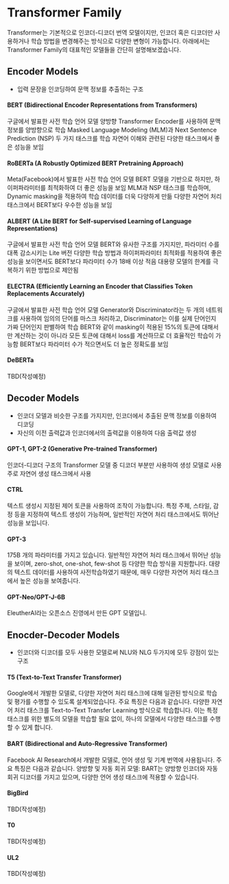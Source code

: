 # Transformer Family

Transformer는 기본적으로 인코더-디코더 번역 모델이지만, 인코더 혹은 디코더만 사용하거나 학습 방법을 변경해주는 방식으로 다양한 변형이 가능합니다. 아래에서는 Transformer Family의 대표적인 모델들을 간단히 설명해보겠습니다.

## Encoder Models
- 입력 문장을 인코딩하여 문맥 정보를 추출하는 구조
  
#### BERT (Bidirectional Encoder Representations from Transformers) 
구글에서 발표한 사전 학습 언어 모델
양방향 Transformer Encoder를 사용하여 문맥 정보를 양방향으로 학습
Masked Language Modeling (MLM)과 Next Sentence Prediction (NSP) 두 가지 태스크를 학습
자연어 이해와 관련된 다양한 태스크에서 좋은 성능을 보임


#### RoBERTa (A Robustly Optimized BERT Pretraining Approach)
Meta(Facebook)에서 발표한 사전 학습 언어 모델
BERT 모델을 기반으로 하지만, 하이퍼파라미터를 최적화하여 더 좋은 성능을 보임
MLM과 NSP 태스크를 학습하며, Dynamic masking을 적용하여 학습 데이터를 더욱 다양하게 만듦
다양한 자연어 처리 태스크에서 BERT보다 우수한 성능을 보임

#### ALBERT (A Lite BERT for Self-supervised Learning of Language Representations)
구글에서 발표한 사전 학습 언어 모델
BERT와 유사한 구조를 가지지만, 파라미터 수를 대폭 감소시키는 Lite 버전
다양한 학습 방법과 하이퍼파라미터 최적화를 적용하여 좋은 성능을 보이면서도 BERT보다 파라미터 수가 18배 이상 적음
대용량 모델의 한계를 극복하기 위한 방법으로 제안됨


#### ELECTRA (Efficiently Learning an Encoder that Classifies Token Replacements Accurately)
구글에서 발표한 사전 학습 언어 모델
Generator와 Discriminator라는 두 개의 네트워크를 사용하여 임의의 단어를 마스크 처리하고, Discriminator는 이를 실제 단어인지 가짜 단어인지 판별하여 학습
BERT와 같이 masking이 적용된 15%의 토큰에 대해서만 계산하는 것이 아니라 모든 토큰에 대해서 loss를 계산하므로 더 효율적인 학습이 가능함
BERT보다 파라미터 수가 적으면서도 더 높은 정확도를 보임

#### DeBERTa
TBD(작성예정)

## Decoder Models
- 인코더 모델과 비슷한 구조를 가지지만, 인코더에서 추출된 문맥 정보를 이용하여 디코딩
- 자신의 이전 출력값과 인코더에서의 출력값을 이용하여 다음 출력값 생성

#### GPT-1, GPT-2 (Generative Pre-trained Transformer) 
인코더-디코더 구조의 Transformer 모델 중 디코더 부분만 사용하여 생성 모델로 사용
주로 자연어 생성 태스크에서 사용

#### CTRL
텍스트 생성시 지정된 제어 토큰을 사용하여 조작이 가능합니다.
특정 주제, 스타일, 감정 등을 지정하여 텍스트 생성이 가능하며, 일반적인 자연어 처리 태스크에서도 뛰어난 성능을 보입니다.

#### GPT-3
175B 개의 파라미터를 가지고 있습니다.
일반적인 자연어 처리 태스크에서 뛰어난 성능을 보이며, zero-shot, one-shot, few-shot 등 다양한 학습 방식을 지원합니다.
대량의 텍스트 데이터를 사용하여 사전학습하였기 때문에, 매우 다양한 자연어 처리 태스크에서 높은 성능을 보여줍니다.

#### GPT-Neo/GPT-J-6B
EleutherAI라는 오픈소스 진영에서 만든 GPT 모델입니.

## Enocder-Decoder Models
- 인코더와 디코더를 모두 사용한 모델로써 NLU와 NLG 두가지에 모두 강점이 있는 구조

#### T5 (Text-to-Text Transfer Transformer)
Google에서 개발한 모델로, 다양한 자연어 처리 태스크에 대해 일관된 방식으로 학습 및 평가를 수행할 수 있도록 설계되었습니다. 주요 특징은 다음과 같습니다.
다양한 자연어 처리 태스크를 Text-to-Text Transfer Learning 방식으로 학습합니다. 이는 특정 태스크를 위한 별도의 모델을 학습할 필요 없이, 하나의 모델에서 다양한 태스크를 수행할 수 있게 합니다.

#### BART (Bidirectional and Auto-Regressive Transformer)
Facebook AI Research에서 개발한 모델로, 언어 생성 및 기계 번역에 사용됩니다. 주요 특징은 다음과 같습니다.
양방향 및 자동 회귀 모델: BART는 양방향 인코더와 자동 회귀 디코더를 가지고 있으며, 다양한 언어 생성 태스크에 적용할 수 있습니다.

#### BigBird
TBD(작성예정)

#### T0
TBD(작성예정)

#### UL2
TBD(작성예정)
